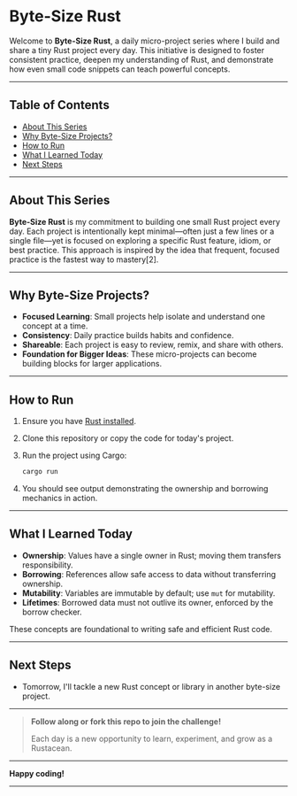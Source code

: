 # Byte-Size Rust

Welcome to **Byte-Size Rust**, a daily micro-project series where I build and share a tiny Rust project every day. This initiative is designed to foster consistent practice, deepen my understanding of Rust, and demonstrate how even small code snippets can teach powerful concepts.

---

## Table of Contents

- [About This Series](#about-this-series)
- [Why Byte-Size Projects?](#why-byte-size-projects)
- [How to Run](#how-to-run)
- [What I Learned Today](#what-i-learned-today)
- [Next Steps](#next-steps)

---

## About This Series

**Byte-Size Rust** is my commitment to building one small Rust project every day. Each project is intentionally kept minimal—often just a few lines or a single file—yet is focused on exploring a specific Rust feature, idiom, or best practice. This approach is inspired by the idea that frequent, focused practice is the fastest way to mastery[2].

---


## Why Byte-Size Projects?

- **Focused Learning**: Small projects help isolate and understand one concept at a time.
- **Consistency**: Daily practice builds habits and confidence.
- **Shareable**: Each project is easy to review, remix, and share with others.
- **Foundation for Bigger Ideas**: These micro-projects can become building blocks for larger applications.

---

## How to Run

1. Ensure you have [Rust installed](https://www.rust-lang.org/tools/install).
2. Clone this repository or copy the code for today's project.
3. Run the project using Cargo:

   ```bash
   cargo run
   ```

4. You should see output demonstrating the ownership and borrowing mechanics in action.

---

## What I Learned Today

- **Ownership**: Values have a single owner in Rust; moving them transfers responsibility.
- **Borrowing**: References allow safe access to data without transferring ownership.
- **Mutability**: Variables are immutable by default; use `mut` for mutability.
- **Lifetimes**: Borrowed data must not outlive its owner, enforced by the borrow checker.

These concepts are foundational to writing safe and efficient Rust code.

---

## Next Steps

- Tomorrow, I'll tackle a new Rust concept or library in another byte-size project.

---

> **Follow along or fork this repo to join the challenge!**
>
> Each day is a new opportunity to learn, experiment, and grow as a Rustacean.

---

**Happy coding!**

---
